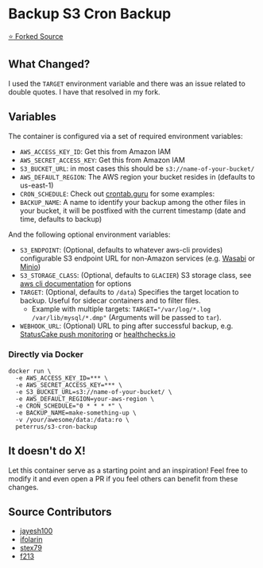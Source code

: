 # Backup S3 Cron Backup

[:star: Forked Source](https://github.com/peterrus/docker-s3-cron-backup)

## What Changed?
I used the `TARGET` environment variable and there was an issue related to double quotes.
I have that resolved in my fork.


## Variables
The container is configured via a set of required environment variables:
- `AWS_ACCESS_KEY_ID`: Get this from Amazon IAM
- `AWS_SECRET_ACCESS_KEY`: Get this from Amazon IAM
- `S3_BUCKET_URL`: in most cases this should be `s3://name-of-your-bucket/`
- `AWS_DEFAULT_REGION`: The AWS region your bucket resides in (defaults to us-east-1)
- `CRON_SCHEDULE`: Check out [crontab.guru](https://crontab.guru/) for some examples:
- `BACKUP_NAME`: A name to identify your backup among the other files in your bucket, it will be postfixed with the current timestamp (date and time, defaults to backup)

And the following optional environment variables:
- `S3_ENDPOINT`: (Optional, defaults to whatever aws-cli provides) configurable S3 endpoint URL for non-Amazon services (e.g. [Wasabi](https://wasabi.com/) or [Minio](https://min.io/))
- `S3_STORAGE_CLASS`: (Optional, defaults to `GLACIER`) S3 storage class, see [aws cli documentation](https://docs.aws.amazon.com/cli/latest/reference/s3/cp.html) for options
- `TARGET`: (Optional, defaults to `/data`) Specifies the target location to backup. Useful for sidecar containers and to filter files.
  - Example with multiple targets: `TARGET="/var/log/*.log /var/lib/mysql/*.dmp"` (Arguments will be passed to `tar`).
- `WEBHOOK_URL`: (Optional) URL to ping after successful backup, e.g. [StatusCake push monitoring](https://www.statuscake.com/kb/knowledge-base/what-is-push-monitoring/) or [healthchecks.io](https://healthchecks.io)


### Directly via Docker
```
docker run \
  -e AWS_ACCESS_KEY_ID=*** \
  -e AWS_SECRET_ACCESS_KEY=*** \
  -e S3_BUCKET_URL=s3://name-of-your-bucket/ \
  -e AWS_DEFAULT_REGION=your-aws-region \
  -e CRON_SCHEDULE="0 * * * *" \
  -e BACKUP_NAME=make-something-up \
  -v /your/awesome/data:/data:ro \
  peterrus/s3-cron-backup
```

## It doesn't do X!

Let this container serve as a starting point and an inspiration! Feel free to modify it and even open a PR if you feel others can benefit from these changes.

## Source Contributors
- [jayesh100](https://github.com/jayesh100)
- [ifolarin](https://github.com/ifolarin)
- [stex79](https://github.com/stex79)
- [f213](https://github.com/f213)
